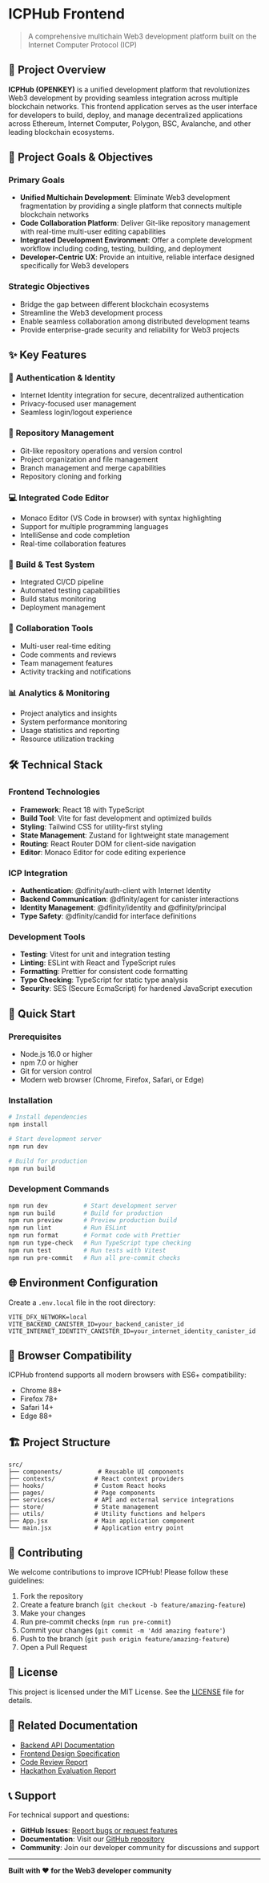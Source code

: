 # ICPHub Frontend

> A comprehensive multichain Web3 development platform built on the Internet Computer Protocol (ICP)

## 🌟 Project Overview

**ICPHub (OPENKEY)** is a unified development platform that revolutionizes Web3 development by providing seamless integration across multiple blockchain networks. This frontend application serves as the user interface for developers to build, deploy, and manage decentralized applications across Ethereum, Internet Computer, Polygon, BSC, Avalanche, and other leading blockchain ecosystems.

## 🎯 Project Goals & Objectives

### Primary Goals
- **Unified Multichain Development**: Eliminate Web3 development fragmentation by providing a single platform that connects multiple blockchain networks
- **Code Collaboration Platform**: Deliver Git-like repository management with real-time multi-user editing capabilities
- **Integrated Development Environment**: Offer a complete development workflow including coding, testing, building, and deployment
- **Developer-Centric UX**: Provide an intuitive, reliable interface designed specifically for Web3 developers

### Strategic Objectives
- Bridge the gap between different blockchain ecosystems
- Streamline the Web3 development process
- Enable seamless collaboration among distributed development teams
- Provide enterprise-grade security and reliability for Web3 projects

## ✨ Key Features

### 🔐 **Authentication & Identity**
- Internet Identity integration for secure, decentralized authentication
- Privacy-focused user management
- Seamless login/logout experience

### 📁 **Repository Management**
- Git-like repository operations and version control
- Project organization and file management
- Branch management and merge capabilities
- Repository cloning and forking

### 💻 **Integrated Code Editor**
- Monaco Editor (VS Code in browser) with syntax highlighting
- Support for multiple programming languages
- IntelliSense and code completion
- Real-time collaboration features

### 🔧 **Build & Test System**
- Integrated CI/CD pipeline
- Automated testing capabilities
- Build status monitoring
- Deployment management

### 👥 **Collaboration Tools**
- Multi-user real-time editing
- Code comments and reviews
- Team management features
- Activity tracking and notifications

### 📊 **Analytics & Monitoring**
- Project analytics and insights
- System performance monitoring
- Usage statistics and reporting
- Resource utilization tracking

## 🛠 Technical Stack

### Frontend Technologies
- **Framework**: React 18 with TypeScript
- **Build Tool**: Vite for fast development and optimized builds
- **Styling**: Tailwind CSS for utility-first styling
- **State Management**: Zustand for lightweight state management
- **Routing**: React Router DOM for client-side navigation
- **Editor**: Monaco Editor for code editing experience

### ICP Integration
- **Authentication**: @dfinity/auth-client with Internet Identity
- **Backend Communication**: @dfinity/agent for canister interactions
- **Identity Management**: @dfinity/identity and @dfinity/principal
- **Type Safety**: @dfinity/candid for interface definitions

### Development Tools
- **Testing**: Vitest for unit and integration testing
- **Linting**: ESLint with React and TypeScript rules
- **Formatting**: Prettier for consistent code formatting
- **Type Checking**: TypeScript for static type analysis
- **Security**: SES (Secure EcmaScript) for hardened JavaScript execution

## 🚀 Quick Start

### Prerequisites
- Node.js 16.0 or higher
- npm 7.0 or higher
- Git for version control
- Modern web browser (Chrome, Firefox, Safari, or Edge)

### Installation
```bash
# Install dependencies
npm install

# Start development server
npm run dev

# Build for production
npm run build
```

### Development Commands
```bash
npm run dev          # Start development server
npm run build        # Build for production
npm run preview      # Preview production build
npm run lint         # Run ESLint
npm run format       # Format code with Prettier
npm run type-check   # Run TypeScript type checking
npm run test         # Run tests with Vitest
npm run pre-commit   # Run all pre-commit checks
```

## 🌐 Environment Configuration

Create a `.env.local` file in the root directory:

```env
VITE_DFX_NETWORK=local
VITE_BACKEND_CANISTER_ID=your_backend_canister_id
VITE_INTERNET_IDENTITY_CANISTER_ID=your_internet_identity_canister_id
```

## 📱 Browser Compatibility

ICPHub frontend supports all modern browsers with ES6+ compatibility:
- Chrome 88+
- Firefox 78+
- Safari 14+
- Edge 88+

## 🏗 Project Structure

```
src/
├── components/          # Reusable UI components
├── contexts/           # React context providers
├── hooks/              # Custom React hooks
├── pages/              # Page components
├── services/           # API and external service integrations
├── store/              # State management
├── utils/              # Utility functions and helpers
├── App.jsx             # Main application component
└── main.jsx            # Application entry point
```

## 🤝 Contributing

We welcome contributions to improve ICPHub! Please follow these guidelines:

1. Fork the repository
2. Create a feature branch (`git checkout -b feature/amazing-feature`)
3. Make your changes
4. Run pre-commit checks (`npm run pre-commit`)
5. Commit your changes (`git commit -m 'Add amazing feature'`)
6. Push to the branch (`git push origin feature/amazing-feature`)
7. Open a Pull Request

## 📄 License

This project is licensed under the MIT License. See the [LICENSE](../../LICENSE) file for details.

## 🔗 Related Documentation

- [Backend API Documentation](../../BACKEND_API.md)
- [Frontend Design Specification](../../FRONTEND_DESIGN.md)
- [Code Review Report](../../CODE_REVIEW_REPORT.md)
- [Hackathon Evaluation Report](../../HACKATHON_EVALUATION_REPORT.md)

## 📞 Support

For technical support and questions:
- **GitHub Issues**: [Report bugs or request features](https://github.com/Icphub-web3/Icp_hub/issues)
- **Documentation**: Visit our [GitHub repository](https://github.com/Icphub-web3/Icp_hub)
- **Community**: Join our developer community for discussions and support

---

**Built with ❤️ for the Web3 developer community**
